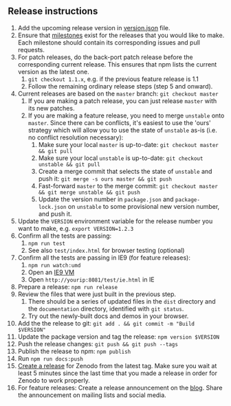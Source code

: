  
## Release instructions
 1. Add the upcoming release version in [version.json](https://github.com/cytoscape/cytoscape.js/blob/unstable/documentation/versions.json) file.
 2. Ensure that [milestones](https://github.com/cytoscape/cytoscape.js/milestones) exist for the releases that you would like to make.  Each milestone should contain its corresponding issues and pull requests.
 1. For patch releases, do the back-port patch release before the corresponding current  release.  This ensures that npm lists the current version as the latest one.
     1. `git checkout 1.1.x`, e.g. if the previous feature release is 1.1
     1. Follow the remaining ordinary release steps (step 5 and onward).
 1. Current releases are based on the `master` branch: `git checkout master`
     1. If you are making a patch release, you can just release `master` with its new patches.
     1. If you are making a feature release, you need to merge `unstable` onto `master`.  Since there can be conflicts, it's easiest to use the 'ours' strategy which will allow you to use the state of `unstable` as-is (i.e. no conflict resolution necessary):
         1. Make sure your local `master` is up-to-date: `git checkout master && git pull`
         1. Make sure your local `unstable` is up-to-date: `git checkout unstable && git pull`
         1. Create a merge commit that selects the state of `unstable` and push it: `git merge -s ours master && git push`
         1. Fast-forward `master` to the merge commit: `git checkout master && git merge unstable && git push`
         1. Update the version number in `package.json` and `package-lock.json` on `unstable` to some provisional new version number, and push it.
 1. Update the `VERSION` environment variable for the release number you want to make, e.g. `export VERSION=1.2.3`
 1. Confirm all the tests are passing: 
     1. `npm run test`
     1. See also `test/index.html` for browser testing (optional)
 1. Confirm all the tests are passing in IE9 (for feature releases):
     1. `npm run watch:umd`
     1. Open an [IE9 VM](https://developer.microsoft.com/en-us/microsoft-edge/tools/vms/)
     1. Open `http://yourip:8081/test/ie.html` in IE
 1. Prepare a release: `npm run release`
 1. Review the files that were just built in the previous step.
     1. There should be a series of updated files in the `dist` directory and the `documentation` directory, identified with `git status`.  
     1. Try out the newly-built docs and demos in your browser.
 1. Add the the release to git: `git add . && git commit -m "Build $VERSION"`
 1. Update the package version and tag the release: `npm version $VERSION`
 1. Push the release changes: `git push && git push --tags`
 1. Publish the release to npm: `npm publish`
 1. Run `npm run docs:push`
 1. [Create a release](https://github.com/cytoscape/cytoscape.js/releases/new) for Zenodo from the latest tag.  Make sure you wait at least 5 minutes since the last time that you made a release in order for Zenodo to work properly.
 1. For feature releases:  Create a release announcement on the [blog](https://github.com/cytoscape/cytoscape.js-blog).  Share the announcement on mailing lists and social media.
